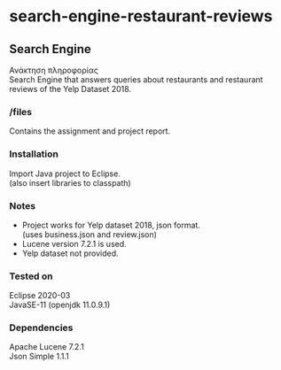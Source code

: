 # search-engine-restaurant-reviews

## Search Engine
Ανάκτηση πληροφορίας  
Search Engine that answers queries about restaurants and restaurant reviews of the Yelp Dataset 2018.

### /files
Contains the assignment and project report.

### Installation
Import Java project to Eclipse.  
(also insert libraries to classpath)

### Notes
- Project works for Yelp dataset 2018, json format.  
(uses business.json and review.json)  
- Lucene version 7.2.1 is used.  
- Yelp dataset not provided.

### Tested on
Eclipse 2020-03  
JavaSE-11 (openjdk 11.0.9.1)

### Dependencies
Apache Lucene 7.2.1  
Json Simple 1.1.1
